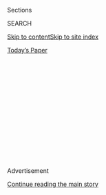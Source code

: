 <div id="app">

<div>

<div>

<div>

<div class="NYTAppHideMasthead css-1q2w90k e1suatyy0">

<div class="section css-ui9rw0 e1suatyy2">

<div class="css-eph4ug er09x8g0">

<div class="css-6n7j50">

</div>

<span class="css-1dv1kvn">Sections</span>

<div class="css-10488qs">

<span class="css-1dv1kvn">SEARCH</span>

</div>

[Skip to content](#site-content)[Skip to site
index](#site-index)

</div>

<div class="css-10698na e1huz5gh0">

</div>

</div>

<div id="masthead-bar-one" class="section hasLinks css-15hmgas e1csuq9d3">

<div class="css-uqyvli e1csuq9d0">

</div>

<div class="css-1uqjmks e1csuq9d1">

</div>

<div class="css-9e9ivx">

[](https://myaccount.nytimes3xbfgragh.onion/auth/login?response_type=cookie&client_id=vi)

</div>

<div class="css-1bvtpon e1csuq9d2">

[Today’s
Paper](https://www.nytimes3xbfgragh.onion/section/todayspaper)

</div>

</div>

</div>

</div>

<div data-aria-hidden="false">

<div id="site-content" data-role="main">

<div>

<div class="css-1aor85t" style="opacity:0.000000001;z-index:-1;visibility:hidden">

<div class="css-1hqnpie">

<div class="css-epjblv">

<span class="css-17xtcya">[Opinion](/section/opinion)</span><span class="css-x15j1o">|</span><span class="css-fwqvlz">Allyson
Felix: My Own Nike Pregnancy
Story</span>

</div>

<div class="css-k008qs">

<div class="css-1iwv8en">

<span class="css-18z7m18"></span>

<div>

</div>

</div>

<span class="css-1n6z4y">https://nyti.ms/2HwMjWo</span>

<div class="css-1705lsu">

<div class="css-4xjgmj">

<div class="css-4skfbu" data-role="toolbar" data-aria-label="Social Media Share buttons, Save button, and Comments Panel with current comment count" data-testid="share-tools">

  - 
  - 
  - 
  - 
    
    <div class="css-6n7j50">
    
    </div>

  - 
  - 

</div>

</div>

</div>

</div>

</div>

</div>

<div class="css-13pd83m">

</div>

<div id="top-wrapper" class="css-1sy8kpn">

<div id="top-slug" class="css-l9onyx">

Advertisement

</div>

[Continue reading the main
story](#after-top)

<div class="ad top-wrapper" style="text-align:center;height:100%;display:block;min-height:250px">

<div id="top" class="place-ad" data-position="top" data-size-key="top">

</div>

</div>

<div id="after-top">

</div>

</div>

<div>

<div class="css-v5btjw etb61u70">

<div class="css-v05ibm etb61u71">

[Opinion](/section/opinion)

</div>

</div>

<div id="sponsor-wrapper" class="css-1hyfx7x">

<div id="sponsor-slug" class="css-19vbshk">

Supported by

</div>

[Continue reading the main
story](#after-sponsor)

<div id="sponsor" class="ad sponsor-wrapper" style="text-align:center;height:100%;display:block">

</div>

<div id="after-sponsor">

</div>

</div>

<div class="css-186x18t">

</div>

<div class="css-1vkm6nb ehdk2mb0">

# Allyson Felix: My Own Nike Pregnancy Story

</div>

I’ve been one of Nike’s most widely marketed athletes. If I can’t secure
maternity protections, who can?

<div class="css-18e8msd">

<div class="css-vp77d3 epjyd6m0">

<div class="css-1baulvz">

By <span class="css-1baulvz last-byline" itemprop="name">Allyson
Felix</span>

Video by [<span class="css-1baulvz" itemprop="name">Lindsay
Crouse</span>](https://www.nytimes3xbfgragh.onion/by/lindsay-crouse),
[<span class="css-1baulvz" itemprop="name">Taige
Jensen</span>](https://www.nytimes3xbfgragh.onion/by/taige-jensen) and
<span class="css-1baulvz last-byline" itemprop="name">Max Cantor</span>

<div class="css-8atqhb">

Allyson Felix has won nine Olympic medals in track.

</div>

</div>

</div>

  - May 22,
    2019

  - 
    
    <div class="css-4xjgmj">
    
    <div class="css-d8bdto" data-role="toolbar" data-aria-label="Social Media Share buttons, Save button, and Comments Panel with current comment count" data-testid="share-tools">
    
      - 
      - 
      - 
      - 
        
        <div class="css-6n7j50">
        
        </div>
    
      - 
      - 
    
    </div>
    
    </div>

</div>

</div>

<div class="section meteredContent css-1r7ky0e" name="articleBody" itemprop="articleBody">

![<span class="css-16f3y1r e13ogyst0">I’ve been one of Nike’s most
widely marketed athletes. If I can’t secure maternity protections, who
can?</span><span class="css-cch8ym"><span class="css-1dv1kvn">Credit</span><span class="css-cnj6d5 e1z0qqy90" itemprop="copyrightHolder"><span class="css-1ly73wi e1tej78p0">Credit...</span><span>Getty
Images</span></span></span>](https://static01.graylady3jvrrxbe.onion/images/2019/05/20/autossell/op-allyson-felix/op-allyson-felix-videoSixteenByNine3000.jpg)

<div class="css-1fanzo5 StoryBodyCompanionColumn">

<div class="css-53u6y8">

***Update: Following this report, after broad*** **[*public
outcry*](mailto:https://www.si.com/olympics/2019/05/24/nike-maternity-protection-sponsorships-contract-allyson-felix-alysia-montano)**
***and a*** **[*congressional
inquiry*](mailto:https://herrerabeutler.house.gov/uploadedfiles/05_17_19_letter_to_nike.pdf)*,
Nike*** **[*announced a new maternity
policy*](https://www.washingtonpost.com/sports/2019/08/16/under-fire-nike-expands-protections-pregnant-athletes/)**
***for all sponsored athletes on Aug. 12. The new contract guarantees an
athlete’s pay and bonuses for 18 months around pregnancy. Three other
athletic apparel companies added maternity protections for sponsored
athletes.***

I’ve always known that expressing myself could hurt my career. I’ve
tried not to show emotion, to anticipate what people expect from me and
to do it. I don’t like to let people down. But you can’t change anything
with silence.

Last week, two of my former Nike teammates, the Olympian runners Alysia
Montaño and Kara Goucher, heroically broke their nondisclosure
agreements with the company to share their pregnancy stories in a New
York Times investigation.

They told stories we athletes know are true, but have been too scared to
tell publicly: If we have children, we risk pay cuts from our sponsors
during pregnancy and afterward. It’s one example of a sports industry
where the rules are still mostly made for and by men.

</div>

</div>

<div class="css-1fanzo5 StoryBodyCompanionColumn">

<div class="css-53u6y8">

I have my own pregnancy story as a professional runner.

For most of my life, I was focused on one thing: winning medals. And I
was good at it. At 32, I was one of the most decorated athletes in
history: a six-time Olympic gold medal winner and an 11-time world
champion. But last year, my focus expanded: I wanted to be a
professional athlete *and* a mother. In some ways, that dream was crazy.

[*\[The topics new parents are talking about. Evidence-based guidance.
Personal stories that matter. Visit NYT Parenting for everything you
need to raise thriving babies and
kids.*](https://parenting.nytimes3xbfgragh.onion/)*\]*

I decided to start a family in 2018 knowing that pregnancy can be “the
kiss of death” in my industry, as the runner Phoebe Wright [put it in
The
Times](https://www.nytimes3xbfgragh.onion/2019/05/12/opinion/nike-maternity-leave.html)
last week. It was a terrifying time for me because I was negotiating a
renewal of my Nike contract, which had ended in December 2017.

</div>

</div>

![<span class="css-16f3y1r e13ogyst0">Olympic runner Alysia Montaño had
accomplished all her dreams but one: being a mom. When she finally went
for it, she faced her biggest challenge yet — her
sponsors.</span><span class="css-cch8ym"><span class="css-1dv1kvn">Credit</span><span class="css-cnj6d5 e1z0qqy90" itemprop="copyrightHolder"><span class="css-1ly73wi e1tej78p0">Credit...</span><span>Ezra
Shaw/Getty
Images</span></span></span>](https://static01.graylady3jvrrxbe.onion/images/2019/05/12/opinion/maternity-leave-video/maternity-leave-video-videoSixteenByNine3000.jpg)

<div class="css-1fanzo5 StoryBodyCompanionColumn">

<div class="css-53u6y8">

I felt pressure to return to form as soon as possible after the birth of
my daughter in November 2018, even though I ultimately had to undergo an
emergency C-section at 32 weeks because of severe pre-eclampsia that
threatened the lives of me and my baby.

</div>

</div>

<div class="css-1fanzo5 StoryBodyCompanionColumn">

<div class="css-53u6y8">

Meanwhile, negotiations were not going well. Despite all my victories,
Nike wanted to pay me 70 percent less than before. If that’s what they
think I’m worth now, I accept that.

What I’m not willing to accept is the enduring status quo around
maternity. I asked Nike to contractually guarantee that I wouldn’t be
punished if I didn’t perform at my best in the months surrounding
childbirth. I wanted to set a new standard. If I, one of Nike’s most
widely marketed athletes, couldn’t secure these protections, who could?

Nike declined. We’ve been at a standstill ever since.

Ironically, one of the deciding factors for me in signing with Nike
nearly a decade ago was what I thought were Nike’s core principles. I
could have signed elsewhere for more money.

But when I met with the company’s leadership in 2010, one woman told me
about a Nike-sponsored initiative called the Girl Effect that promoted
adolescent girls as the key to improving societies around the globe. By
joining Nike, she said, I could help empower women. She told me Nike
believed in women and girls, and I believed her.

Which is part of why my recent experience has been so heartbreaking.

My disappointment is not just with Nike, but with how the sports apparel
industry at large treats female athletes. This isn’t just about
pregnancy. We may stand behind the brands we endorse, but we also need
to hold them accountable when they are marketing us to appeal to the
next generation of athletes and consumers.

Last week, thanks to the voices of a few brave women, the industry took
a step in the right direction. Brands like Burton, Altra, Nuun and
Brooks came forward to announce new contractual guarantees for women who
have children while being supported by their sponsorships. A few days
later, Nike also committed to changing its maternity policy, announcing,
according to The Wall Street Journal, that “it is adding language to new
contracts for female athletes that will protect their pay during
pregnancy.” I applaud Nike for seeing that change was necessary, and I
look forward to specifics, from Nike and the rest of the industry who
has yet to commit to contractually protecting women.

</div>

</div>

<div>

</div>

<div class="css-1fanzo5 StoryBodyCompanionColumn">

<div class="css-53u6y8">

Athletes are told to shut up and play. We are told that no one cares
about our politics. We are told that we’re just entertainers, so run
fast, jump high, and throw far. And don’t mess up.

</div>

</div>

<div class="css-1fanzo5 StoryBodyCompanionColumn">

<div class="css-53u6y8">

But pregnancy is not messing up; for women it can and should be able to
be part of a thriving professional athletic career, as my teammates have
shown and I hope to show too. And I dream of a day when we don’t have to
fight in order to try.

Protection during maternity isn’t just limited to Olympians; working
women all over the U.S. deserve protection when they have children. We
shouldn’t have to rely on companies to do the right thing. Our families
depend on it.

Allyson Felix (@allysonfelix) has won nine Olympic medals in track.

</div>

</div>

</div>

<div>

</div>

<div>

</div>

<div>

</div>

<div>

<div id="bottom-wrapper" class="css-1ede5it">

<div id="bottom-slug" class="css-l9onyx">

Advertisement

</div>

[Continue reading the main
story](#after-bottom)

<div id="bottom" class="ad bottom-wrapper" style="text-align:center;height:100%;display:block;min-height:90px">

</div>

<div id="after-bottom">

</div>

</div>

</div>

</div>

</div>

## Site Index

<div>

</div>

## Site Information Navigation

  - [© <span>2020</span> <span>The New York Times
    Company</span>](https://help.nytimes3xbfgragh.onion/hc/en-us/articles/115014792127-Copyright-notice)

<!-- end list -->

  - [NYTCo](https://www.nytco.com/)
  - [Contact
    Us](https://help.nytimes3xbfgragh.onion/hc/en-us/articles/115015385887-Contact-Us)
  - [Work with us](https://www.nytco.com/careers/)
  - [Advertise](https://nytmediakit.com/)
  - [T Brand Studio](http://www.tbrandstudio.com/)
  - [Your Ad
    Choices](https://www.nytimes3xbfgragh.onion/privacy/cookie-policy#how-do-i-manage-trackers)
  - [Privacy](https://www.nytimes3xbfgragh.onion/privacy)
  - [Terms of
    Service](https://help.nytimes3xbfgragh.onion/hc/en-us/articles/115014893428-Terms-of-service)
  - [Terms of
    Sale](https://help.nytimes3xbfgragh.onion/hc/en-us/articles/115014893968-Terms-of-sale)
  - [Site
    Map](https://spiderbites.nytimes3xbfgragh.onion)
  - [Help](https://help.nytimes3xbfgragh.onion/hc/en-us)
  - [Subscriptions](https://www.nytimes3xbfgragh.onion/subscription?campaignId=37WXW)

</div>

</div>

</div>

</div>
